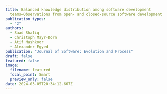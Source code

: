 ```yaml
---
title: Balanced knowledge distribution among software development
  teams—Observations from open- and closed-source software development
publication_types:
  - "2"
authors:
  - Saad Shafiq
  - Christoph Mayr-Dorn
  - Atif Mashkoor
  - Alexander Egyed
publication: "Journal of Software: Evolution and Process"
draft: false
featured: false
image:
  filename: featured
  focal_point: Smart
  preview_only: false
date: 2024-03-05T20:34:12.667Z
---
```

